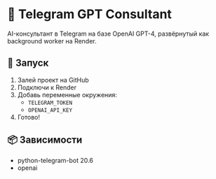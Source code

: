 # 🤖 Telegram GPT Consultant

AI-консультант в Telegram на базе OpenAI GPT-4, развёрнутый как background worker на Render.

## 🚀 Запуск

1. Залей проект на GitHub
2. Подключи к Render
3. Добавь переменные окружения:
   - `TELEGRAM_TOKEN`
   - `OPENAI_API_KEY`
4. Готово!

## 📦 Зависимости

- python-telegram-bot 20.6
- openai
